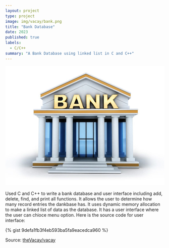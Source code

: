 ```yaml
---
layout: project
type: project
image: img/vacay/bank.png
title: "Bank Database"
date: 2023
published: true
labels:
  - C/C++
summary: "A Bank Database using linked list in C and C++"
---
```


<img class="img-fluid" src="../img/vacay/bank.png">

Used C and C++ to write a bank database and user interface including add, delete, find, and print all functions. 
It allows the user to determine how many record entries the dankbase has. It uses dynamic memory allocation to make a linked list of data as the database. It has a user interface where the user can chioce menu option. 
Here is the source code for user interface: 

{% gist 9defa1fb3f4eb593ba5fa9eacedca960 %}
 
Source: <a href="https://github.com/theVacay/vacay">theVacay/vacay</a>
